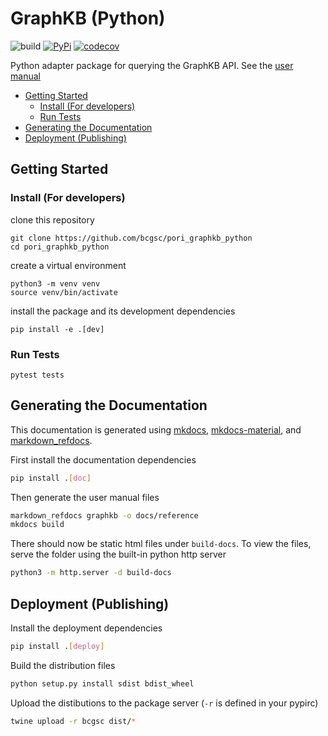 
# GraphKB (Python)

![build](https://github.com/bcgsc/pori_graphkb_python/workflows/build/badge.svg) [![PyPi](https://img.shields.io/pypi/v/graphkb.svg)](https://pypi.org/project/graphkb) [![codecov](https://codecov.io/gh/bcgsc/pori_graphkb_python/branch/master/graph/badge.svg)](https://codecov.io/gh/bcgsc/pori_graphkb_python)

Python adapter package for querying the GraphKB API. See the [user manual](https://bcgsc.github.io/pori_graphkb_python/)

- [Getting Started](#getting-started)
  - [Install (For developers)](#install-for-developers)
  - [Run Tests](#run-tests)
- [Generating the Documentation](#generating-the-documentation)
- [Deployment (Publishing)](#deployment-publishing)

## Getting Started

### Install (For developers)

clone this repository

```
git clone https://github.com/bcgsc/pori_graphkb_python
cd pori_graphkb_python
```

create a virtual environment

```
python3 -m venv venv
source venv/bin/activate
```

install the package and its development dependencies

```
pip install -e .[dev]
```

### Run Tests

```
pytest tests
```

## Generating the Documentation

This documentation is generated using [mkdocs](https://www.mkdocs.org), [mkdocs-material](https://pypi.org/project/mkdocs-material), and [markdown_refdocs](https://pypi.org/project/markdown-refdocs).

First install the documentation dependencies

```bash
pip install .[doc]
```

Then generate the user manual files

```bash
markdown_refdocs graphkb -o docs/reference
mkdocs build
```

There should now be static html files under `build-docs`. To view the files, serve the folder using
the built-in python http server

```bash
python3 -m http.server -d build-docs
```

## Deployment (Publishing)

Install the deployment dependencies

```bash
pip install .[deploy]
```

Build the distribution files

```bash
python setup.py install sdist bdist_wheel
```

Upload the distibutions to the package server (`-r` is defined in your pypirc)

```bash
twine upload -r bcgsc dist/*
```
